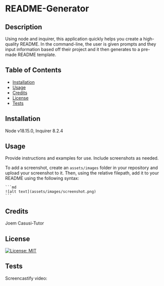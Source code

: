 # README-Generator

## Description

Using node and inquirer, this application quickly helps you create a high-quality README. In the command-line, the user is given prompts and they input information based off their project and it then generates to a pre-made README template. 

## Table of Contents

- [Installation](#installation)
- [Usage](#usage)
- [Credits](#credits)
- [License](#license)
- [Tests](#tests)

## Installation

Node v18.15.0, Inquirer 8.2.4

## Usage

Provide instructions and examples for use. Include screenshots as needed.

To add a screenshot, create an `assets/images` folder in your repository and upload your screenshot to it. Then, using the relative filepath, add it to your README using the following syntax:

    ```md
    ![alt text](assets/images/screenshot.png)
    ```

## Credits

Joem Casusi-Tutor

## License

[![License: MIT](https://img.shields.io/badge/License-MIT-yellow.svg)](https://opensource.org/licenses/MIT)

## Tests

Screencastify video: 
